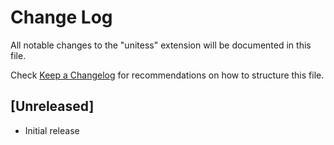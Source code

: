# Change Log

All notable changes to the "unitess" extension will be documented in this file.

Check [Keep a Changelog](http://keepachangelog.com/) for recommendations on how to structure this file.

## [Unreleased]

- Initial release